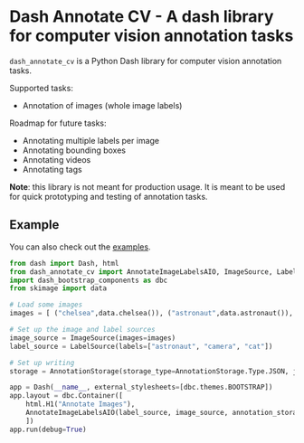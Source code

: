 # Dash Annotate CV - A dash library for computer vision annotation tasks

`dash_annotate_cv` is a Python Dash library for computer vision annotation tasks.

Supported tasks:
* Annotation of images (whole image labels)

Roadmap for future tasks:
* Annotating multiple labels per image
* Annotating bounding boxes
* Annotating videos
* Annotating tags

**Note**: this library is not meant for production usage. It is meant to be used for quick prototyping and testing of annotation tasks.

## Example

You can also check out the [examples](examples).

```python
from dash import Dash, html
from dash_annotate_cv import AnnotateImageLabelsAIO, ImageSource, LabelSource, AnnotationStorage, ImageAnnotations
import dash_bootstrap_components as dbc
from skimage import data

# Load some images
images = [ ("chelsea",data.chelsea()), ("astronaut",data.astronaut()), ("camera",data.camera()) ]

# Set up the image and label sources
image_source = ImageSource(images=images)
label_source = LabelSource(labels=["astronaut", "camera", "cat"])

# Set up writing
storage = AnnotationStorage(storage_type=AnnotationStorage.Type.JSON, json_file="annotations.json")

app = Dash(__name__, external_stylesheets=[dbc.themes.BOOTSTRAP])
app.layout = dbc.Container([
    html.H1("Annotate Images"),
    AnnotateImageLabelsAIO(label_source, image_source, annotation_storage=storage)
    ])
app.run(debug=True)
```